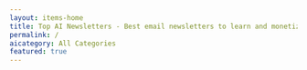 ```yaml
---
layout: items-home
title: Top AI Newsletters - Best email newsletters to learn and monetize with AI
permalink: /
aicategory: All Categories
featured: true
---
```

